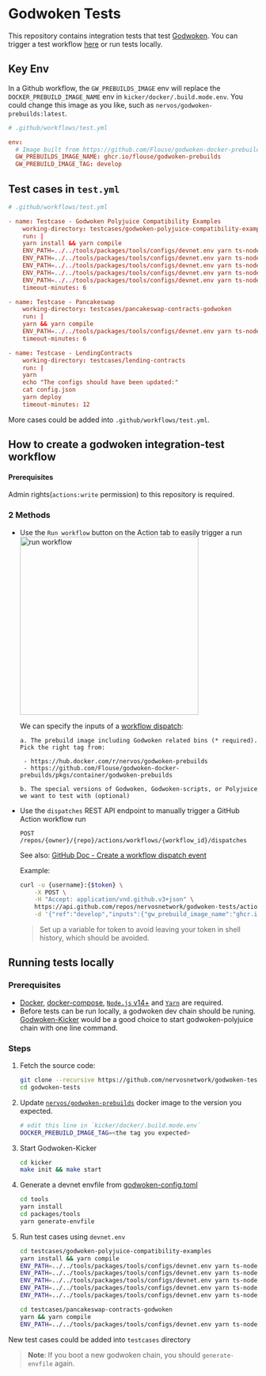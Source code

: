 # Godwoken Tests

This repository contains integration tests that test [Godwoken](https://github.com/nervosnetwork/godwoken). You can trigger a test workflow [here](https://github.com/nervosnetwork/godwoken-tests/actions/workflows/test.yml) or run tests locally.

## Key Env
In a Github workflow, the `GW_PREBUILDS_IMAGE` env will replace the `DOCKER_PREBUILD_IMAGE_NAME` env in `kicker/docker/.build.mode.env`. You could change this image as you like, such as `nervos/godwoken-prebuilds:latest`.
```TOML
# .github/workflows/test.yml

env:
  # Image built from https://github.com/Flouse/godwoken-docker-prebuilds/tree/develop
  GW_PREBUILDS_IMAGE_NAME: ghcr.io/flouse/godwoken-prebuilds
  GW_PREBUILD_IMAGE_TAG: develop
```

## Test cases in `test.yml`
```TOML
# .github/workflows/test.yml

- name: Testcase - Godwoken Polyjuice Compatibility Examples
    working-directory: testcases/godwoken-polyjuice-compatibility-examples
    run: |
    yarn install && yarn compile
    ENV_PATH=../../tools/packages/tools/configs/devnet.env yarn ts-node ./scripts/multi-sign-wallet.ts
    ENV_PATH=../../tools/packages/tools/configs/devnet.env yarn ts-node ./scripts/box-proxy.ts
    ENV_PATH=../../tools/packages/tools/configs/devnet.env yarn ts-node ./scripts/multicall.ts
    ENV_PATH=../../tools/packages/tools/configs/devnet.env yarn ts-node ./scripts/create2.ts
    ENV_PATH=../../tools/packages/tools/configs/devnet.env yarn ts-node ./scripts/stable-swap-3-pool.ts
    timeout-minutes: 6

- name: Testcase - Pancakeswap
    working-directory: testcases/pancakeswap-contracts-godwoken
    run: |
    yarn && yarn compile
    ENV_PATH=../../tools/packages/tools/configs/devnet.env yarn ts-node ./scripts/deploy.ts
    timeout-minutes: 6

- name: Testcase - LendingContracts
    working-directory: testcases/lending-contracts
    run: |
    yarn
    echo "The configs should have been updated:"
    cat config.json
    yarn deploy
    timeout-minutes: 12
```
More cases could be added into `.github/workflows/test.yml`.


## How to create a godwoken integration-test workflow

#### Prerequisites
Admin rights(`actions:write` permission) to this repository is required.

### 2 Methods
* Use the `Run workflow` button on the Action tab to easily trigger a run
    <img src="https://user-images.githubusercontent.com/1297478/135286697-ae13f1af-40ae-4e97-9bc7-28799d6fd740.png " alt="run workflow" width="360"/>

    We can specify the inputs of a [workflow dispatch](https://docs.github.com/en/actions/learn-github-actions/events-that-trigger-workflows#workflow_dispatch):

      a. The prebuild image including Godwoken related bins (* required). Pick the right tag from:
        
       - https://hub.docker.com/r/nervos/godwoken-prebuilds
       - https://github.com/Flouse/godwoken-docker-prebuilds/pkgs/container/godwoken-prebuilds

      b. The special versions of Godwoken, Godwoken-scripts, or Polyjuice we want to test with (optional)

* Use the `dispatches` REST API endpoint to manually trigger a GitHub Action workflow run

    <code><span class="color-bg-info-inverse color-text-inverse rounded-1 px-2 py-1" style="text-transform: uppercase">post</span> /repos/{owner}/{repo}/actions/workflows/{workflow_id}/dispatches</code>

    See also: [GitHub Doc - Create a workflow dispatch event](https://docs.github.com/en/rest/reference/actions#create-a-workflow-dispatch-event)

    Example:
    ```sh
    curl -u {username}:{$token} \
        -X POST \
        -H "Accept: application/vnd.github.v3+json" \
        https://api.github.com/repos/nervosnetwork/godwoken-tests/actions/workflows/test.yml/dispatches \
        -d '{"ref":"develop","inputs":{"gw_prebuild_image_name":"ghcr.io/flouse/godwoken-prebuilds","gw_prebuild_image_tag":"v0.6.5-rc3"}}'
    ```
    > Set up a variable for token to avoid leaving your token in shell history, which should be avoided.

## Running tests locally

### Prerequisites

* [Docker](https://docs.docker.com/get-docker/), [docker-compose](https://docs.docker.com/compose/install/), [`Node.js` v14+](https://nodejs.org) and [`Yarn`](https://yarnpkg.com) are required.
* Before tests can be run locally, a godwoken dev chain should be runing.
[Godwoken-Kicker](https://github.com/RetricSu/godwoken-kicker) would be a good choice to start godwoken-polyjuice chain with one line command.

### Steps

1. Fetch the source code:
    ```sh
    git clone --recursive https://github.com/nervosnetwork/godwoken-tests.git
    cd godwoken-tests
    ```

2. Update [`nervos/godwoken-prebuilds`](https://hub.docker.com/r/nervos/godwoken-prebuilds/tags?page=1&ordering=last_updated) docker image to the version you expected.
    ```sh
    # edit this line in `kicker/docker/.build.mode.env`
    DOCKER_PREBUILD_IMAGE_TAG=<the tag you expected>
    ```

3. Start Godwoken-Kicker
    ```sh
    cd kicker
    make init && make start
    ```

4. Generate a devnet envfile from [godwoken-config.toml](kicker/workspace/config.toml)
    ```sh
    cd tools
    yarn install
    cd packages/tools
    yarn generate-envfile
    ```

5. Run test cases using `devnet.env`
    ```sh
    cd testcases/godwoken-polyjuice-compatibility-examples
    yarn install && yarn compile
    ENV_PATH=../../tools/packages/tools/configs/devnet.env yarn ts-node ./scripts/box-proxy.ts
    ENV_PATH=../../tools/packages/tools/configs/devnet.env yarn ts-node ./scripts/multi-sign-wallet.ts
    ENV_PATH=../../tools/packages/tools/configs/devnet.env yarn ts-node ./scripts/multicall.ts
    ENV_PATH=../../tools/packages/tools/configs/devnet.env yarn ts-node ./scripts/create2.ts
    ENV_PATH=../../tools/packages/tools/configs/devnet.env yarn ts-node ./scripts/stable-swap-3-pool.ts

    cd testcases/pancakeswap-contracts-godwoken
    yarn && yarn compile
    ENV_PATH=../../tools/packages/tools/configs/devnet.env yarn ts-node ./scripts/deploy.ts
    ```

New test cases could be added into `testcases` directory

> **Note**: If you boot a new godwoken chain, you should `generate-envfile` again.
